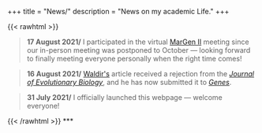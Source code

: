 +++
title = "News/"
description = "News on my academic Life."
+++

{{< rawhtml >}}
<blockquote>
<b>17 August 2021/</b> I participated in the virtual <a href="https://twitter.com/Margen_II" target="_blank">MarGen II</a> meeting since our in-person meeting was postponed to October — looking forward to finally meeting everyone personally when the right time comes!
</blockquote>

<blockquote>
<b>16 August 2021/</b> <a href="https://berbelfilho.wixsite.com/home" target="_blank">Waldir's</a> article received a rejection from the <a href="https://onlinelibrary.wiley.com/journal/14209101" target="_blank"><i>Journal of Evolutionary Biology</i></a>, and he has now submitted it to <a href="https://www.mdpi.com/journal/genes" target="_blank"><i>Genes</i></a>.
</blockquote>

<blockquote>
<b>31 July 2021/</b> I officially launched this webpage — welcome everyone!
</blockquote>
{{< /rawhtml >}}
***